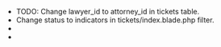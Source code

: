 * TODO: Change lawyer_id to attorney_id in tickets table.
* Change status to indicators in tickets/index.blade.php filter.
* 
* 
